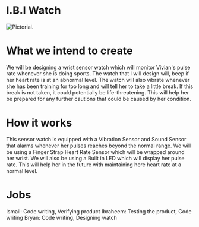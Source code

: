# I.B.I Watch
![Pictorial](.workingDocuments/Pictorial.jpg). 

# What we intend to create
We will be designing a wrist sensor watch which will monitor Vivian's pulse rate whenever she is doing sports. The watch that I will design will, beep if her heart rate is at an abnormal level. The watch will also vibrate whenever she has been training for too long and will tell her to take a little break. If this break is not taken, it could potentially be life-threatening. This will help her be prepared for any further cautions that could be caused by her condition.  

# How it works
This sensor watch is equipped with a Vibration Sensor and Sound Sensor that alarms whenever her pulses reaches beyond the normal range. We will be using a Finger Strap Heart Rate Sensor which will be wrapped around her wrist. We will also be using a Built in LED which will display her pulse rate. This will help her in the future with maintaining here heart rate at a normal level. 

# Jobs
Ismail: Code writing, Verifying product 
Ibraheem: Testing the product, Code writing
Bryan: Code writing, Designing watch
